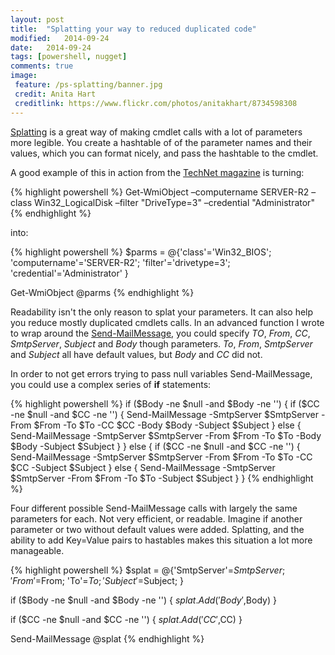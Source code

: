 ```yaml
---
layout: post
title:  "Splatting your way to reduced duplicated code"
modified:   2014-09-24
date:   2014-09-24
tags: [powershell, nugget]
comments: true
image:
 feature: /ps-splatting/banner.jpg
 credit: Anita Hart
 creditlink: https://www.flickr.com/photos/anitakhart/8734598308
---
```


[Splatting](http://technet.microsoft.com/en-us/library/jj672955.aspx) is a great way of making cmdlet calls with a lot of parameters more legible. You create a hashtable of of the parameter names and their values, which you can format nicely, and pass the hashtable to the cmdlet.

A good example of this in action from the [TechNet magazine](http://technet.microsoft.com/en-us/magazine/gg675931.aspx) is turning:

{% highlight powershell %}
Get-WmiObject –computername SERVER-R2 –class Win32_LogicalDisk –filter "DriveType=3" –credential "Administrator"
{% endhighlight %}

into:

{% highlight powershell %}
$parms = @{'class'='Win32_BIOS';
           'computername'='SERVER-R2';
           'filter'='drivetype=3';
           'credential'='Administrator'
}

Get-WmiObject @parms
{% endhighlight %}

Readability isn't the only reason to splat your parameters. It can also help you reduce mostly duplicated cmdlets calls. In an advanced function I wrote to wrap around the [Send-MailMessage](http://technet.microsoft.com/en-us/library/hh849925.aspx), you could specify _TO_, _From_, _CC_, _SmtpServer_, _Subject_ and _Body_ though parameters. _To_, _From_, _SmtpServer_ and _Subject_ all have default values, but _Body_ and _CC_ did not.

In order to not get errors trying to pass null variables Send-MailMessage, you could use a complex series of **if** statements:

{% highlight powershell %}
if ($Body -ne $null -and $Body -ne '')
{
    if ($CC -ne $null -and $CC -ne '')
    {
        Send-MailMessage -SmtpServer $SmtpServer -From $From -To $To -CC $CC -Body $Body -Subject $Subject
    }
    else
    {
        Send-MailMessage -SmtpServer $SmtpServer -From $From -To $To -Body $Body -Subject $Subject
    }
}
else
{
    if ($CC -ne $null -and $CC -ne '')
    {
        Send-MailMessage -SmtpServer $SmtpServer -From $From -To $To -CC $CC -Subject $Subject
    }
    else
    {
        Send-MailMessage -SmtpServer $SmtpServer -From $From -To $To -Subject $Subject
    }
}
{% endhighlight %}

Four different possible Send-MailMessage calls with largely the same parameters for each. Not very efficient, or readable. Imagine if another parameter or two without default values were added. Splatting, and the ability to add Key=Value pairs to hastables makes this situation a lot more manageable.

{% highlight powershell %}
$splat = @{'SmtpServer'=$SmtpServer;
           'From'=$From;
           'To'=$To;
           'Subject'=$Subject;
}

if ($Body -ne $null -and $Body -ne '')
{
    $splat.Add('Body',$Body)
}

if ($CC -ne $null -and $CC -ne '')
{
    $splat.Add('CC',$CC)
}

Send-MailMessage @splat
{% endhighlight %}
